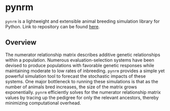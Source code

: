 # pynrm

`pynrm` is a lightweight and extensible animal breeding simulation library for Python. Link to repository can be found [here](https://github.com/katehyerinjeon/pynrm).

## Overview

The numerator relationship matrix describes additive genetic relationships within a population.
Numerous evaluation-selection systems have been devised to produce populations with favorable genetic responses while maintaining moderate to low rates of inbreeding.
`pynrm` provides a simple yet powerful simulation tool to forecast the stochastic impacts of these systems.
One major bottleneck to running these simulations is that as the number of animals bred increases, the size of the matrix grows exponentially.
`pynrm` efficiently solves for the numerator relationship matrix values by tracing up the pedigree for only the relevant ancestors, thereby minimizing computational overhead.
